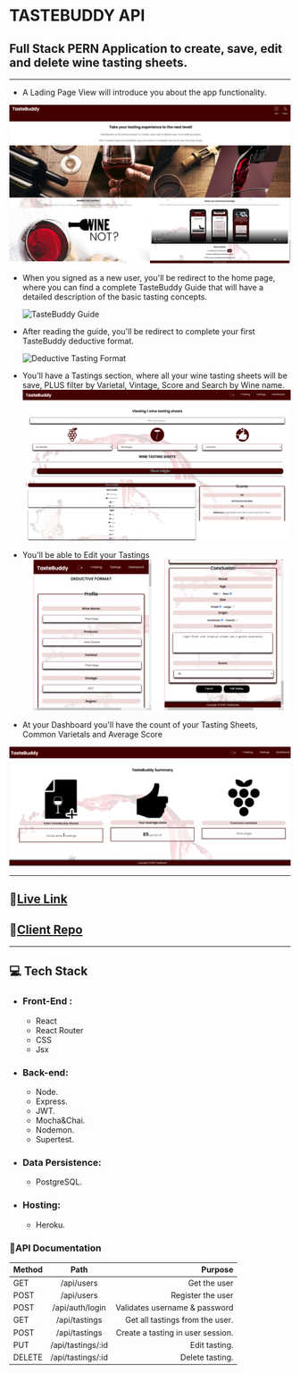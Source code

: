 # TASTEBUDDY API

## Full Stack PERN Application to create, save, edit and delete wine tasting sheets.

---

- A Lading Page View will introduce you about the app functionality.

![Landing Page](https://github.com/cartodeveloper/taste-buddy-client/blob/main/public/Images/tb-home.png?raw=true)

- When you signed as a new user, you'll be redirect to the home page, where you can find a complete TasteBuddy Guide that will have a detailed description of the basic tasting concepts.

  ![TasteBuddy Guide](https://github.com/cartodeveloper/taste-buddy-client/blob/main/public/Images/gif-tastebuddy.gif?raw=true)

- After reading the guide, you'll be redirect to complete your first TasteBuddy deductive format.

  ![Deductive Tasting Format](https://github.com/cartodeveloper/taste-buddy-client/blob/main/public/Images/gif-deductive-format.gif?raw=true)

- You'll have a Tastings section, where all your wine tasting sheets will be save, PLUS filter by Varietal, Vintage, Score and Search by Wine name.
  ![Tastings Section](https://github.com/cartodeveloper/taste-buddy-client/blob/main/public/Images/tastings-tb.png?raw=true)

- You'll be able to Edit your Tastings
  ![Edit Tasting](https://github.com/cartodeveloper/taste-buddy-client/blob/main/public/Images/edit-tb.png?raw=true)

- At your Dashboard you'll have the count of your Tasting Sheets, Common Varietals and Average Score

![Dashboard](https://github.com/cartodeveloper/taste-buddy-client/blob/main/public/Images/dashboard-tbuddy.png?raw=true)

---

## 🔗[Live Link](https://taste-buddy-client.vercel.app/)

## 🔗[Client Repo](https://github.com/cartodeveloper/taste-buddy-client)

---

## 💻 Tech Stack

- ### Front-End :
  - React
  - React Router
  - CSS
  - Jsx
- ### Back-end:
  - Node.
  - Express.
  - JWT.
  - Mocha&Chai.
  - Nodemon.
  - Supertest.
- ### Data Persistence:
  - PostgreSQL.
- ### Hosting:
  - Heroku.

### 📑API Documentation

| Method |       Path        |                           Purpose |
| :----- | :---------------: | --------------------------------: |
| GET    |    /api/users     |                      Get the user |
| POST   |    /api/users     |                 Register the user |
| POST   |  /api/auth/login  |     Validates username & password |
| GET    |   /api/tastings   |   Get all tastings from the user. |
| POST   |   /api/tastings   | Create a tasting in user session. |
| PUT    | /api/tastings/:id |                     Edit tasting. |
| DELETE | /api/tastings/:id |                   Delete tasting. |
